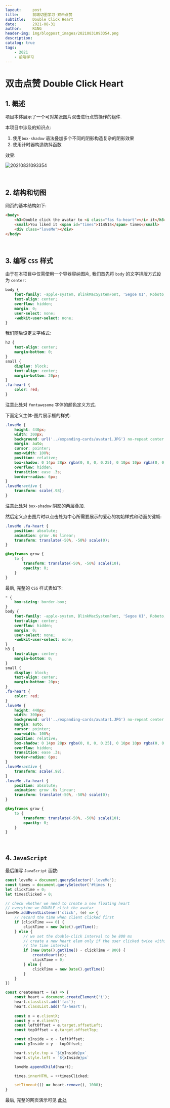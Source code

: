 ```yaml
---
layout:     post
title:      前端切图学习-双击点赞
subtitle:   Double Click Heart
date:       2021-08-31
author:     R1NG
header-img: img/blogpost_images/20210831093354.png
description: 
catalog: true
tags:
    - 2021
    - 前端学习
---
```


# 双击点赞 Double Click Heart

## 1. 概述

项目本体展示了一个可对某张图片双击进行点赞操作的组件.

本项目中涉及的知识点: 
1. 使用`box-shadow` 语法叠加多个不同的阴影构造复杂的阴影效果
2. 使用计时器构造防抖函数


效果: 

![20210831093354](https://cdn.jsdelivr.net/gh/KirisameMarisaa/KirisameMarisaa.github.io/img/blogpost_images/20210831093354.png)

<br>

## 2. 结构和切图

网页的基本结构如下: 

~~~html
<body>
    <h3>Double click the avatar to <i class="fas fa-heart"></i> it</h3>
    <small>You liked it <span id="times">114514</span> times</small>
    <div class="loveMe"></div>
</body>
~~~

<br>

## 3. 编写 `CSS` 样式

由于在本项目中仅需使用一个容器容纳图片, 我们首先将 `body` 的文字排版方式设为 `center`: 

~~~css
body {
    font-family: -apple-system, BlinkMacSystemFont, 'Segoe UI', Roboto, Oxygen, Ubuntu, Cantarell, 'Open Sans', 'Helvetica Neue', sans-serif;
    text-align: center;
    overflow: hidden;
    margin: 0;
    user-select: none;
    -webkit-user-select: none;
}
~~~

我们随后设定文字格式:

~~~css
h3 {
    text-align: center;
    margin-bottom: 0;
}
small {
    display: block;
    text-align: center;
    margin-bottom: 20px;
}
.fa-heart {
    color: red;
}
~~~

注意此处对 `fontawesome` 字体的颜色定义方式.

下面定义主体-图片展示框的样式:

~~~css
.loveMe {
    height: 440px;
    width: 300px;
    background: url('../expanding-cards/avatar1.JPG') no-repeat center center/cover;
    margin: auto;
    cursor: pointer;
    max-width: 100%;
    position: relative;
    box-shadow: 0 14px 28px rgba(0, 0, 0, 0.25), 0 10px 10px rgba(0, 0, 0, 0.22);
    overflow: hidden;
    transition: ease .3s;
    border-radius: 6px;
}
.loveMe:active {
    transform: scale(.98);
}
~~~

注意此处对 `box-shadow` 阴影的两层叠加.

然后定义点击图片时以点击处为中心所需要展示的爱心的初始样式和动画关键帧:

~~~css
.loveMe .fa-heart {
    position: absolute;
    animation: grow .6s linear;
    transform: translate(-50%, -50%) scale(0);
}

@keyframes grow {
    to {
        transform: translate(-50%, -50%) scale(10);
        opacity: 0;
    }
}
~~~

最后, 完整的 `CSS` 样式表如下:

~~~css
* {
    box-sizing: border-box;
}
body {
    font-family: -apple-system, BlinkMacSystemFont, 'Segoe UI', Roboto, Oxygen, Ubuntu, Cantarell, 'Open Sans', 'Helvetica Neue', sans-serif;
    text-align: center;
    overflow: hidden;
    margin: 0;
    user-select: none;
    -webkit-user-select: none;
}
h3 {
    text-align: center;
    margin-bottom: 0;
}
small {
    display: block;
    text-align: center;
    margin-bottom: 20px;
}
.fa-heart {
    color: red;
}
.loveMe {
    height: 440px;
    width: 300px;
    background: url('../expanding-cards/avatar1.JPG') no-repeat center center/cover;
    margin: auto;
    cursor: pointer;
    max-width: 100%;
    position: relative;
    box-shadow: 0 14px 28px rgba(0, 0, 0, 0.25), 0 10px 10px rgba(0, 0, 0, 0.22);
    overflow: hidden;
    transition: ease .3s;
    border-radius: 6px;
}
.loveMe:active {
    transform: scale(.98);
}
.loveMe .fa-heart {
    position: absolute;
    animation: grow .6s linear;
    transform: translate(-50%, -50%) scale(0);
}

@keyframes grow {
    to {
        transform: translate(-50%, -50%) scale(10);
        opacity: 0;
    }
}
~~~

<br>

## 4. `JavaScript`

最后编写 `JavaScript` 函数:

~~~javascript
const loveMe = document.querySelector('.loveMe');
const times = document.querySelector('#times');
let clickTime = 0;
let timesClicked = 0;

// check whether we need to create a new floating heart
// everytime we DOUBLE click the avatar
loveMe.addEventListener('click', (e) => {
    // record the time when client clicked first
    if (clickTime === 0) {
        clickTime = new Date().getTime();
    } else {
        // we set the double-click interval to be 800 ms
        // create a new heart elem only if the user clicked twice within 
        // the time interval
        if (new Date().getTime() - clickTime < 800) {    
            createHeart(e);
            clickTime = 0;
        } else {
            clickTime = new Date().getTime()
        }
    }
})

const createHeart = (e) => {    
    const heart = document.createElement('i');
    heart.classList.add('fas');
    heart.classList.add('fa-heart');
    
    const x = e.clientX;
    const y = e.clientY;
    const leftOffset = e.target.offsetLeft;
    const topOffset = e.target.offsetTop;

    const xInside = x - leftOffset;
    const yInside = y - topOffset;

    heart.style.top = `${yInside}px`
    heart.style.left = `${xInside}px`

    loveMe.appendChild(heart);

    times.innerHTML = ++timesClicked;

    setTimeout(() => heart.remove(), 1000);
}
~~~

最后, 完整的网页演示可见 [此处](../../../../../projects/50P50D/double-click-heart/index.html)